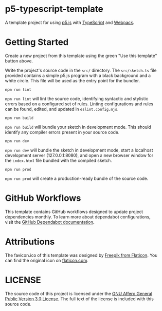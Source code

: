 # p5-typescript-template

A template project for using
[p5.js](https://p5js.org/)
with
[TypeScript](https://www.typescriptlang.org/)
and
[Webpack](https://webpack.js.org/).

# Getting Started

Create a new project from this template using the green "Use this template" button above.

Write the project's source code in the `src/` directory.
The `src/sketch.ts` file provided contains a simple p5.js program with a black background and a white circle.
This file will be used as the entry point for the bundler.

```shell
npm run lint
```

`npm run lint` will lint the source code, identifying syntactic and stylistic errors based on a configured set of rules.
Linting configurations and rules can be found, edited, and updated in `eslint.config.mjs`.

```shell
npm run build
```

`npm run build` will bundle your sketch in development mode.
This should identify any compiler errors present in your source code.

```shell
npm run dev
```

`npm run dev` will bundle the sketch in development mode,
start a localhost development server (127.0.0.1:8080),
and open a new browser window for the `index.html` file bundled with the compiled sketch.

```shell
npm run prod
```

`npm run prod` will create a production-ready bundle of the source code.

# GitHub Workflows

This template contains GitHub workflows designed to update project dependencies monthly.
To learn more about dependabot configurations, visit the
[GitHub Dependabot documentation](https://docs.github.com/en/code-security/dependabot).

# Attributions

The favicon.ico of this template was designed by
[Freepik from Flaticon](https://www.flaticon.com/free-icons/art).
You can find the original icon on
[flaticon.com](https://www.flaticon.com/free-icon/art_1756752?term=art&page=1&position=38&origin=search&related_id=1756752).

# LICENSE

The source code of this project is licensed under the
[GNU Affero General Public Version 3.0 License](https://www.gnu.org/licenses/agpl-3.0.en.html).
The full text of the license is included with this source code.
